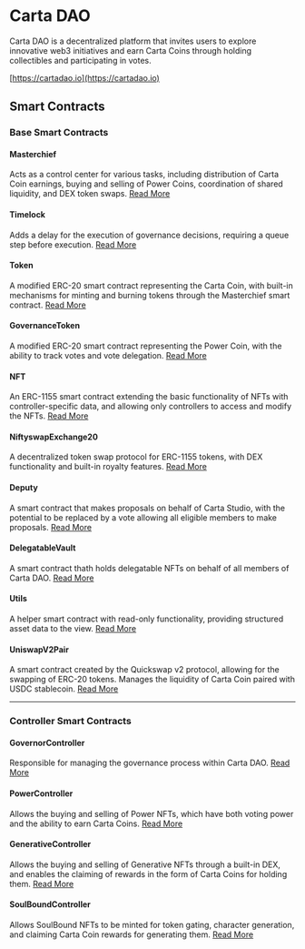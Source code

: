 
# Carta DAO

Carta DAO is a decentralized platform that invites users to explore innovative web3 initiatives and earn Carta Coins through holding collectibles and participating in votes.

[https://cartadao.io](https://cartadao.io)

## Smart Contracts

### Base Smart Contracts

#### Masterchief
Acts as a control center for various tasks, including distribution of Carta Coin earnings, buying and selling of Power Coins, coordination of shared liquidity, and DEX token swaps. [Read More](Masterchief)


#### Timelock
Adds a delay for the execution of governance decisions, requiring a queue step before execution. [Read More](Timelock)

#### Token
A modified ERC-20 smart contract representing the Carta Coin, with built-in mechanisms for minting and burning tokens through the Masterchief smart contract.  [Read More](Token)

#### GovernanceToken
A modified ERC-20 smart contract representing the Power Coin, with the ability to track votes and vote delegation. [Read More](GovernanceToken)

#### NFT
An ERC-1155 smart contract extending the basic functionality of NFTs with controller-specific data, and allowing only controllers to access and modify the NFTs. [Read More](NFT)

#### NiftyswapExchange20
A decentralized token swap protocol for ERC-1155 tokens, with DEX functionality and built-in royalty features. [Read More](NiftyswapExchange20)

#### Deputy
A smart contract that makes proposals on behalf of Carta Studio, with the potential to be replaced by a vote allowing all eligible members to make proposals. [Read More](Deputy)

#### DelegatableVault
A smart contract thath holds delegatable NFTs on behalf of all members of Carta DAO. [Read More](DelegatableVault)

#### Utils
A helper smart contract with read-only functionality, providing structured asset data to the view. [Read More](Utils)

#### UniswapV2Pair
A smart contract created by the Quickswap v2 protocol, allowing for the swapping of ERC-20 tokens. Manages the liquidity of Carta Coin paired with USDC stablecoin. [Read More](UniswapV2Pair)

***

### Controller Smart Contracts

#### GovernorController
Responsible for managing the governance process within Carta DAO. [Read More](GovernorController)

#### PowerController
Allows the buying and selling of Power NFTs, which have both voting power and the ability to earn Carta Coins. [Read More](PowerController)

#### GenerativeController
Allows the buying and selling of Generative NFTs through a built-in DEX, and enables the claiming of rewards in the form of Carta Coins for holding them. [Read More](GenerativeController)

#### SoulBoundController
Allows SoulBound NFTs to be minted for token gating, character generation, and claiming Carta Coin rewards for generating them. [Read More](SoulBoundController)
